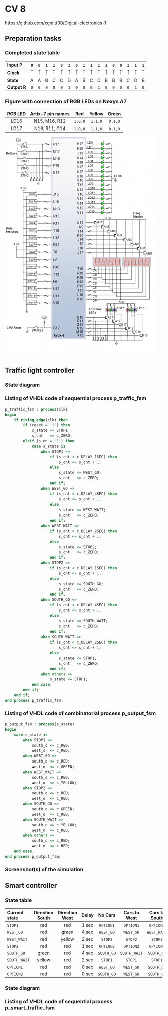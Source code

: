 # CV 8

https://github.com/xgmitt00/Digital-electronics-1

## Preparation tasks
### Completed state table

| **Input P** | `0` | `0` | `1` | `1` | `0` | `1` | `0` | `1` | `1` | `1` | `1` | `0` | `0` | `1` | `1` | `1` |
| :-- | :-: | :-: | :-: | :-: | :-: | :-: | :-: | :-: | :-: | :-: | :-: | :-: | :-: | :-: | :-: | :-: |
| **Clock** | ![rising](Images/eq_uparrow.png) | ![rising](Images/eq_uparrow.png) | ![rising](Images/eq_uparrow.png) | ![rising](Images/eq_uparrow.png) | ![rising](Images/eq_uparrow.png) | ![rising](Images/eq_uparrow.png) | ![rising](Images/eq_uparrow.png) | ![rising](Images/eq_uparrow.png) | ![rising](Images/eq_uparrow.png) | ![rising](Images/eq_uparrow.png) | ![rising](Images/eq_uparrow.png) | ![rising](Images/eq_uparrow.png) | ![rising](Images/eq_uparrow.png) | ![rising](Images/eq_uparrow.png) | ![rising](Images/eq_uparrow.png) | ![rising](Images/eq_uparrow.png) |
| **State** | A | A | B | C | C | D | A | B | C | D | B | B | B | C | D | B |
| **Output R** | `0` | `0` | `0` | `0` | `0` | `1` | `0` | `0` | `0` | `1` | `0` | `0` | `0` | `0` | `1` | `0` |

### Figure with connection of RGB LEDs on Nexys A7

| **RGB LED** | **Artix-7 pin names** | **Red** | **Yellow** | **Green** |
| :-: | :-: | :-: | :-: | :-: |
| LD16 | N15, M16, R12 | `1,0,0` | `1,1,0` | `0,1,0` |
| LD17 | N16, R11, G14 | `1,0,0` | `1,1,0` | `0,1,0` |

![1](Images/1.png)

## Traffic light controller
### State diagram
### Listing of VHDL code of sequential process p_traffic_fsm
```vhdl
p_traffic_fsm : process(clk)
begin
    if rising_edge(clk) then
        if (reset = '1') then       
            s_state <= STOP1 ;      
            s_cnt   <= c_ZERO;      
        elsif (s_en = '1') then
            case s_state is              
                when STOP1 =>
                    if (s_cnt < c_DELAY_1SEC) then
                        s_cnt <= s_cnt + 1;
                    else
                        s_state <= WEST_GO;
                        s_cnt   <= c_ZERO;
                    end if;
                when WEST_GO =>             
                    if (s_cnt < c_DELAY_4SEC) then
                        s_cnt <= s_cnt + 1;
                    else
                        s_state <= WEST_WAIT;
                        s_cnt   <= c_ZERO;
                    end if;                     
                when WEST_WAIT =>     
                    if (s_cnt < c_DELAY_2SEC) then
                        s_cnt <= s_cnt + 1;
                    else
                        s_state <= STOP2;
                        s_cnt   <= c_ZERO;
                    end if;                     
                when STOP2 =>                       
                    if (s_cnt < c_DELAY_1SEC) then
                        s_cnt <= s_cnt + 1;
                    else
                        s_state <= SOUTH_GO;
                        s_cnt   <= c_ZERO;
                    end if;                       
                when SOUTH_GO =>                        
                    if (s_cnt < c_DELAY_4SEC) then
                        s_cnt <= s_cnt + 1;
                    else
                        s_state <= SOUTH_WAIT;
                        s_cnt   <= c_ZERO;
                    end if;                        
                when SOUTH_WAIT =>
                    if (s_cnt < c_DELAY_2SEC) then
                        s_cnt <= s_cnt + 1;
                    else
                        s_state <= STOP1;
                        s_cnt   <= c_ZERO;
                    end if;
                when others =>
                    s_state <= STOP1;
            end case;
        end if; 
    end if; 
end process p_traffic_fsm;
```
### Listing of VHDL code of combinatorial process p_output_fsm
```vhdl
p_output_fsm : process(s_state)
begin
    case s_state is
        when STOP1 =>
            south_o <= c_RED;
            west_o  <= c_RED;
        when WEST_GO =>
            south_o <= c_RED;
            west_o  <= c_GREEN;
        when WEST_WAIT =>
            south_o <= c_RED;
            west_o  <= c_YELLOW;
        when STOP2 =>
            south_o <= c_RED;
            west_o  <= c_RED;
        when SOUTH_GO =>
            south_o <= c_GREEN;
            west_o  <= c_RED;
        when SOUTH_WAIT =>
            south_o <= c_YELLOW;
            west_o  <= c_RED;
        when others =>
            south_o <= c_RED;
            west_o  <= c_RED;
    end case;
end process p_output_fsm;
```
### Screenshot(s) of the simulation

## Smart controller
### State table
| **Current state** | **Direction South** | **Direction West** | **Delay** | **No Cars** | **Cars to West** | **Cars to South** | **Cars both directions** |
| :-- | :-: | :-: | :-: | :-: | :-: | :-: | :-: |
| `STOP1`      | red    | red | 1 sec | `OPTION1` | `OPTION1` | `OPTION1` | `OPTION1` |
| `WEST_GO`    | red    | green | 4 sec | `WEST_GO` | `WEST_GO` | `WEST_WAIT` | `WEST_WAIT` |
| `WEST_WAIT`  | red    | yellow | 2 sec | `STOP2` | `STOP2` | `STOP2` | `STOP2` |
| `STOP2`      | red    | red | 1 sec | `OPTION2` | `OPTION2` | `OPTION2` | `OPTION2` |
| `SOUTH_GO`   | green  | red | 4 sec | `SOUTH_GO` | `SOUTH_WAIT` | `SOUTH_GO` | `SOUTH_WAIT` |
| `SOUTH_WAIT` | yellow | red | 2 sec | `STOP1` | `STOP1` | `STOP1` | `STOP1` |
| `OPTION1` | red | red | 0 sec | `WEST_GO` | `WEST_GO` | `SOUTH_GO` | `WEST_GO` |
| `OPTION2` | red | red | 0 sec | `SOUTH_GO` | `WEST_GO` | `SOUTH_GO` | `SOUTH_GO` |
### State diagram
### Listing of VHDL code of sequential process p_smart_traffic_fsm

